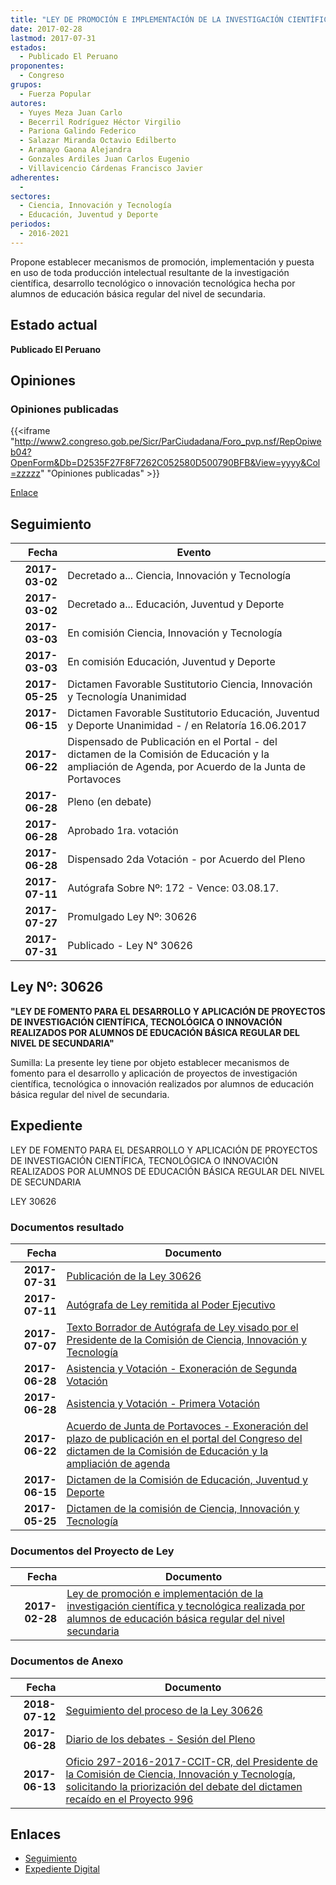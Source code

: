 ```yaml
---
title: "LEY DE PROMOCIÓN E IMPLEMENTACIÓN DE LA INVESTIGACIÓN CIENTÍFICA Y TECNOLÓGICA REALIZADA POR ALUMNOS DE EDUCACIÓN BÁSICA REGULAR DEL NIVEL SECUNDARIA"
date: 2017-02-28
lastmod: 2017-07-31
estados: 
  - Publicado El Peruano
proponentes: 
  - Congreso
grupos: 
  - Fuerza Popular
autores: 
  - Yuyes Meza Juan Carlo
  - Becerril Rodríguez Héctor Virgilio
  - Pariona Galindo Federico
  - Salazar Miranda Octavio Edilberto
  - Aramayo Gaona Alejandra
  - Gonzales Ardiles Juan Carlos Eugenio
  - Villavicencio Cárdenas Francisco Javier
adherentes: 
  - 
sectores: 
  - Ciencia, Innovación y Tecnología
  - Educación, Juventud y Deporte
periodos: 
  - 2016-2021
---
```


Propone establecer mecanismos de promoción, implementación y puesta en uso de toda producción intelectual resultante de la investigación científica, desarrollo tecnológico o innovación tecnológica hecha por alumnos de educación básica regular del nivel de secundaria.


## Estado actual

**Publicado El Peruano**

## Opiniones

### Opiniones publicadas

{{<iframe "http://www2.congreso.gob.pe/Sicr/ParCiudadana/Foro_pvp.nsf/RepOpiweb04?OpenForm&Db=D2535F27F8F7262C052580D500790BFB&View=yyyy&Col=zzzzz" "Opiniones publicadas" >}}

[Enlace](http://www2.congreso.gob.pe/Sicr/ParCiudadana/Foro_pvp.nsf/RepOpiweb04?OpenForm&Db=D2535F27F8F7262C052580D500790BFB&View=yyyy&Col=zzzzz)

## Seguimiento

| Fecha | Evento |
|------:|--------|
| **2017-03-02** | Decretado a... Ciencia, Innovación y Tecnología|
| **2017-03-02** | Decretado a... Educación, Juventud y Deporte|
| **2017-03-03** | En comisión Ciencia, Innovación y Tecnología|
| **2017-03-03** | En comisión Educación, Juventud y Deporte|
| **2017-05-25** | Dictamen Favorable Sustitutorio Ciencia, Innovación y Tecnología Unanimidad|
| **2017-06-15** | Dictamen Favorable Sustitutorio Educación, Juventud y Deporte Unanimidad - / en Relatoría 16.06.2017|
| **2017-06-22** | Dispensado de Publicación en el Portal - del dictamen de la Comisión de Educación y la ampliación de Agenda, por Acuerdo de la Junta de Portavoces|
| **2017-06-28** | Pleno (en debate)|
| **2017-06-28** | Aprobado 1ra. votación|
| **2017-06-28** | Dispensado 2da Votación - por Acuerdo del Pleno|
| **2017-07-11** | Autógrafa Sobre Nº: 172 - Vence: 03.08.17.|
| **2017-07-27** | Promulgado Ley Nº: 30626|
| **2017-07-31** | Publicado - Ley N° 30626|

## Ley Nº: 30626

**"LEY DE FOMENTO PARA EL DESARROLLO Y APLICACIÓN DE PROYECTOS DE INVESTIGACIÓN CIENTÍFICA, TECNOLÓGICA O INNOVACIÓN REALIZADOS POR ALUMNOS DE EDUCACIÓN BÁSICA REGULAR DEL NIVEL DE SECUNDARIA"**

Sumilla: La presente ley tiene por objeto establecer mecanismos de fomento para el desarrollo y aplicación de proyectos de investigación científica, tecnológica o innovación realizados por alumnos de educación básica regular del nivel de secundaria.


## Expediente

LEY DE FOMENTO PARA EL DESARROLLO Y APLICACIÓN DE PROYECTOS DE INVESTIGACIÓN CIENTÍFICA, TECNOLÓGICA O INNOVACIÓN REALIZADOS POR ALUMNOS DE EDUCACIÓN BÁSICA REGULAR DEL NIVEL DE SECUNDARIA

LEY 30626


### Documentos resultado

| Fecha | Documento |
|------:|--------|
| **2017-07-31** | [Publicación de la Ley 30626](http://www.leyes.congreso.gob.pe/Documentos/2016_2021/ADLP/Normas_Legales/30626-LEY.pdf) |
| **2017-07-11** | [Autógrafa de Ley remitida al Poder Ejecutivo](http://www.leyes.congreso.gob.pe/Documentos/2016_2021/Autografas/Ley_y_de_Resolucion_Legislativa/AU0099620170711.PDF) |
| **2017-07-07** | [Texto Borrador de Autógrafa de Ley visado por el Presidente de la Comisión de Ciencia, Innovación y Tecnología](http://www.leyes.congreso.gob.pe/Documentos/2016_2021/Texto_Borrador_de_Autografa/BAU0099620170707.PDF) |
| **2017-06-28** | [Asistencia y Votación - Exoneración de Segunda Votación](http://www.leyes.congreso.gob.pe/Documentos/2016_2021/Asistencia_y_Votacion/Proyectos_de_Ley/Exoneracion_de_Segunda_Votacion/ESV0099620170628.pdf) |
| **2017-06-28** | [Asistencia y Votación - Primera Votación](http://www.leyes.congreso.gob.pe/Documentos/2016_2021/Asistencia_y_Votacion/Proyectos_de_Ley/AV0099620170628.pdf) |
| **2017-06-22** | [Acuerdo de Junta de Portavoces - Exoneración del plazo de publicación en el portal del Congreso del dictamen de la Comisión de Educación y la ampliación de agenda](http://www.leyes.congreso.gob.pe/Documentos/2016_2021/Acuerdos/Junta_Portavoces/AJP0099620170622.pdf) |
| **2017-06-15** | [Dictamen de la Comisión de Educación, Juventud y Deporte](http://www.leyes.congreso.gob.pe/Documentos/2016_2021/Dictamenes/Proyectos_de_Ley/00996DC10MAY20170615.pdf) |
| **2017-05-25** | [Dictamen de la comisión de Ciencia, Innovación y Tecnología](http://www.leyes.congreso.gob.pe/Documentos/2016_2021/Dictamenes/Proyectos_de_Ley/00996DC02MAY20170525.pdf) |

### Documentos del Proyecto de Ley

| Fecha | Documento |
|------:|--------|
| **2017-02-28** | [Ley de promoción e implementación de la investigación científica y tecnológica realizada por alumnos de educación básica regular del nivel secundaria](http://www.leyes.congreso.gob.pe/Documentos/2016_2021/Proyectos_de_Ley_y_de_Resoluciones_Legislativas/PL0099620170228.pdf) |

### Documentos de Anexo

| Fecha | Documento |
|------:|--------|
| **2018-07-12** | [Seguimiento del proceso de la Ley 30626](http://www.leyes.congreso.gob.pe/Documentos/2016_2021/Seguimiento_de_Proyectos_de_Ley/00996PL20180712.PDF) |
| **2017-06-28** | [Diario de los debates - Sesión del Pleno](http://www2.congreso.gob.pe/Sicr/DiarioDebates/Publicad.nsf/SesionesPleno/05256D6E0073DFE90525814E000C2020/$FILE/SLO-2016-18.pdf) |
| **2017-06-13** | [Oficio 297-2016-2017-CCIT-CR, del Presidente de la Comisión de Ciencia, Innovación y Tecnología, solicitando la priorización del debate del dictamen recaído en el Proyecto 996](http://www.leyes.congreso.gob.pe/Documentos/2016_2021/Oficios/Comisiones_Ordinarias/OFICIO-297-2016-2017-CCIT-CR.pdf) |

## Enlaces 

- [Seguimiento](http://www2.congreso.gob.pe/Sicr/TraDocEstProc/CLProLey2016.nsf/f7fff46988ca05b1052578e100829cc7/b597313d1d8f0680052580d50074ea66?OpenDocument)
- [Expediente Digital](http://www2.congreso.gob.pehttp://www2.congreso.gob.pe/Sicr/TraDocEstProc/CLProLey2016.nsf/f7fff46988ca05b1052578e100829cc7/b597313d1d8f0680052580d50074ea66?OpenDocument&Click=05257FB7005EB655.eb71d0cf91d8294e05256cdf006b5706/$Body/0.1C6C)
